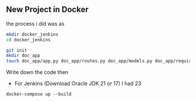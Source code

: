 ## New Project in Docker

the process i did was as 
```bash
mkdir docker_jenkins
cd docker_jenkins

git init
mkdir doc_app
touch doc_app/app.py doc_app/routes.py doc_app/models.py doc_app/requirements.txt
```
Write down the code then
* For Jenkins (Download Oracle JDK 21 or 17) I had 23 

```ps
docker-compose up --build
```
